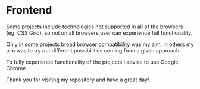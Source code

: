 # Frontend
Some projects include technologies not supported in all of the browsers (eg. CSS Grid),
so not on all browsers user can experience full functionality.

Only in some projects broad browser compatibility was my aim, 
in others my aim was to try out different possibilities coming from a given approach.

To fully experience functionality of the projects I advise to use Google Chrome.

Thank you for visiting my repository and have a great day!
